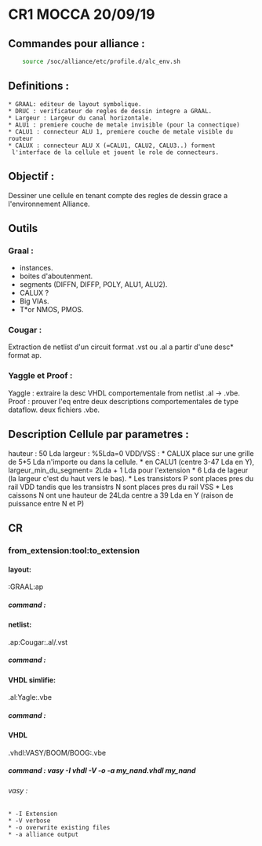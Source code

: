 
# CR1 MOCCA  20/09/19

## Commandes pour alliance :
```bash
	source /soc/alliance/etc/profile.d/alc_env.sh
```

## Definitions :
	* GRAAL: editeur de layout symbolique.
	* DRUC : verificateur de regles de dessin integre a GRAAL.
	* Largeur : Largeur du canal horizontale.
	* ALU1 : premiere couche de metale invisible (pour la connectique)
	* CALU1 : connecteur ALU 1, premiere couche de metale visible du routeur
	* CALUX : connecteur ALU X (=CALU1, CALU2, CALU3..) forment
	 l'interface de la cellule et jouent le role de connecteurs. 

## Objectif :
Dessiner une cellule en tenant compte des regles de dessin grace a
l'environnement Alliance.

## Outils
### Graal :
* instances.
* boites d'aboutenment.
* segments (DIFFN, DIFFP, POLY, ALU1, ALU2).
* CALUX ?
* Big VIAs.
* T*or NMOS, PMOS.

### Cougar :
Extraction de netlist d'un circuit format .vst ou .al a partir d'une desc*
format ap.

### Yaggle et Proof :
Yaggle : extraire la desc VHDL comportementale from netlist .al -> .vbe.
Proof : prouver l'eq entre deux descriptions comportementales de type
dataflow. deux fichiers .vbe.

## Description Cellule par parametres :
hauteur : 50 Lda
largeur : %5Lda=0
VDD/VSS :
	* CALUX place sur une grille de 5*5 Lda n'importe ou dans la cellule.
	* en CALU1 (centre 3-47 Lda en Y), largeur_min_du_segment= 2Lda + 1 Lda pour
	    l'extension
	* 6 Lda de lageur (la largeur c'est du haut vers le bas).
	* Les transistors P sont places pres du rail VDD tandis que les
	    transistrs N sont places pres du rail VSS
	* Les caissons N ont une hauteur de 24Lda centre a 39 Lda en Y (raison
	    de puissance entre N et P)

## CR
### from_extension:tool:to_extension

#### layout:
:GRAAL:ap
##### command : 

#### netlist:
.ap:Cougar:.al/.vst
##### command : 

#### VHDL simlifie:
.al:Yagle:.vbe
##### command : 

#### VHDL
.vhdl:VASY/BOOM/BOOG:.vbe
##### command : vasy -I vhdl -V -o -a my_nand.vhdl my_nand
###### vasy :
	* -I Extension
	* -V verbose	
	* -o overwrite existing files
	* -a alliance output















